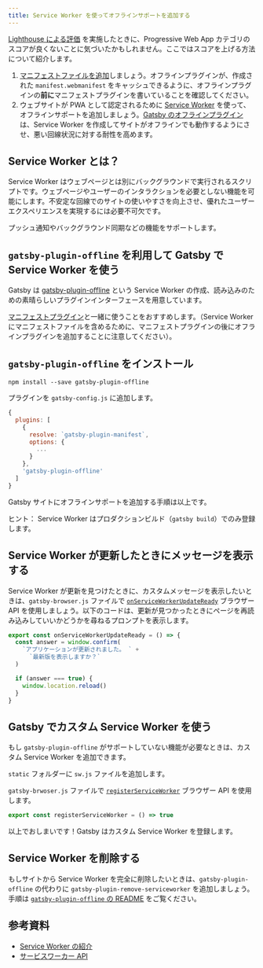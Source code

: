 ```yaml
---
title: Service Worker を使ってオフラインサポートを追加する
---
```


[Lighthouse による評価](/docs/audit-with-lighthouse/) を実施したときに、Progressive Web App カテゴリのスコアが良くないことに気づいたかもしれません。ここではスコアを上げる方法について紹介します。

1. [マニフェストファイルを追加](/docs/add-a-manifest-file/)しましょう。オフラインプラグインが、作成された `manifest.webmanifest` をキャッシュできるように、オフラインプラグインの**前に**マニフェストプラグインを書いていることを確認してください。
2. ウェブサイトが PWA として認定されるために [Service Worker](https://developer.mozilla.org/ja-JP/docs/Web/API/Service_Worker_API) を使って、オフラインサポートを追加しましょう。[Gatsby のオフラインプラグイン](/packages/gatsby-plugin-offline/)は、Service Worker を作成してサイトがオフラインでも動作するようにさせ、悪い回線状況に対する耐性を高めます。

## Service Worker とは？

Service Worker はウェブページとは別にバックグラウンドで実行されるスクリプトです。ウェブページやユーザーのインタラクションを必要としない機能を可能にします。不安定な回線でのサイトの使いやすさを向上させ、優れたユーザーエクスペリエンスを実現するには必要不可欠です。

プッシュ通知やバックグラウンド同期などの機能をサポートします。

## `gatsby-plugin-offline` を利用して Gatsby で Service Worker を使う

Gatsby は [gatsby-plugin-offline](https://www.npmjs.com/package/gatsby-plugin-offline) という Service Worker の作成、読み込みのための素晴らしいプラグインインターフェースを用意しています。

[マニフェストプラグイン](https://www.npmjs.com/package/gatsby-plugin-manifest)と一緒に使うことをおすすめします。（Service Worker にマニフェストファイルを含めるために、マニフェストプラグインの後にオフラインプラグインを追加することに注意してください）。

## `gatsby-plugin-offline` をインストール

`npm install --save gatsby-plugin-offline`

プラグインを `gatsby-config.js` に追加します。

```javascript:title=gatsby-config.js
{
  plugins: [
    {
      resolve: `gatsby-plugin-manifest`,
      options: {
        ...
      }
    },
    'gatsby-plugin-offline'
  ]
}
```

Gatsby サイトにオフラインサポートを追加する手順は以上です。

ヒント： Service Worker はプロダクションビルド（`gatsby build`）でのみ登録します。

## Service Worker が更新したときにメッセージを表示する

Service Worker が更新を見つけたときに、カスタムメッセージを表示したいときは、`gatsby-browser.js` ファイルで [`onServiceWorkerUpdateReady`](/docs/browser-apis/#onServiceWorkerUpdateReady) ブラウザー API を使用しましょう。以下のコードは、更新が見つかったときにページを再読み込みしていいかどうかを尋ねるプロンプトを表示します。

```javascript:title=gatsby-browser.js
export const onServiceWorkerUpdateReady = () => {
  const answer = window.confirm(
    `アプリケーションが更新されました。 ` +
      `最新版を表示しますか？`
  )

  if (answer === true) {
    window.location.reload()
  }
}
```

## Gatsby でカスタム Service Worker を使う

もし `gatsby-plugin-offline` がサポートしていない機能が必要なときは、カスタム Service Worker を追加できます。

`static` フォルダーに `sw.js` ファイルを追加します。

`gatsby-brwoser.js` ファイルで [`registerServiceWorker`](/docs/browser-apis/#registerServiceWorker) ブラウザー API を使用します。

```javascript:title=gatsby-browser.js
export const registerServiceWorker = () => true
```

以上でおしまいです！Gatsby はカスタム Service Worker を登録します。

## Service Worker を削除する

もしサイトから Service Worker を完全に削除したいときは、`gatsby-plugin-offline` の代わりに `gatsby-plugin-remove-serviceworker` を追加しましょう。手順は [`gatsby-plugin-offline` の README](/packages/gatsby-plugin-offline/#remove) をご覧ください。

## 参考資料

- [Service Worker の紹介](https://developers.google.com/web/fundamentals/primers/service-workers/?hl=ja)
- [サービスワーカー API](https://developer.mozilla.org/ja/docs/Web/API/Service_Worker_API)
